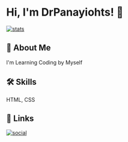 


# Hi, I'm DrPanayiohts! 👋

[![stats](https://github-readme-stats.vercel.app/api?username=drpanayioths)](https://github-readme-stats.vercel.app/api?username=drpanayioths)


## 🚀 About Me
I'm Learning Coding by Myself


## 🛠 Skills
HTML, CSS


## 🔗 Links
[![social](https://img.shields.io/badge/my_portfolio-000?style=for-the-badge&logo=ko-fi&logoColor=white)](https://solo.to/drpanayioths)

